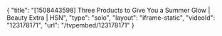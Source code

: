 {
    "title": "[1508443598] Three Products to Give You a Summer Glow | Beauty Extra | HSN",
    "type": "solo",
    "layout": "iframe-static",
    "videoId": "123178171",
    "url": "\/tvpembed\/123178171"
}